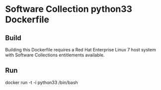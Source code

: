 Software Collection python33 Dockerfile
===================

Build
-----

Building this Dockerfile requires a Red Hat Enterprise Linux 7 host
system with Software Collections entitlements available.

Run
-----

docker run -t -i python33 /bin/bash
